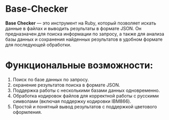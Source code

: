 # Base-Checker
**Base Checker** — это инструмент на Ruby, который позволяет искать данные в файлах и выводить результаты в формате JSON. Он предназначен для поиска информации по запросу, а также для анализа базы данных и сохранения найденных результатов в удобном формате для последующей обработки.

# Функциональные возможности:
1. Поиск по базе данных по запросу.
2. охранение результатов поиска в формате JSON.
3. Поддержка работы с несколькими базами данных одновременно.
4. Обработка кодировок файлов для корректной работы с русскими символами (включая поддержку кодировки IBM866).
5. Простой и понятный вывод результатов с поддержкой цветового оформления.
